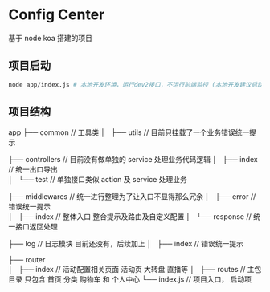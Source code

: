 # Config Center

基于 node koa 搭建的项目

## 项目启动

```bash
node app/index.js # 本地开发环境，运行dev2接口，不运行前端监控 (本地开发建议启动该环境)
```

## 项目结构

app
├── common // 工具类
│   ├── utils // 目前只挂载了一个业务错误统一提示

├── controllers // 目前没有做单独的 service 处理业务代码逻辑
│   ├── index // 统一出口导出  
 │   └── test // 单独接口类似 action 及 service 处理业务

├── middlewares // 统一进行整理为了让入口不显得那么冗余
│   ├── error // 错误统一提示  
 │   ├── index // 整体入口 整合提示及路由及自定义配置
│   └── response // 统一接口返回处理

├── log // 日志模块 目前还没有，后续加上
│   ├── index // 错误统一提示

├── router  
 │   ├── index // 活动配置相关页面 活动页 大转盘 直播等
│   ├── routes // 主包目录 只包含 首页 分类 购物车 和 个人中心
└── index.js // 项目入口， 启动项
